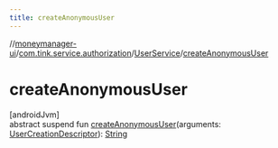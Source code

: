 ```yaml
---
title: createAnonymousUser
---
```

//[moneymanager-ui](../../../index.html)/[com.tink.service.authorization](../index.html)/[UserService](index.html)/[createAnonymousUser](create-anonymous-user.html)



# createAnonymousUser



[androidJvm]\
abstract suspend fun [createAnonymousUser](create-anonymous-user.html)(arguments: [UserCreationDescriptor](../-user-creation-descriptor/index.html)): [String](https://kotlinlang.org/api/latest/jvm/stdlib/kotlin/-string/index.html)




